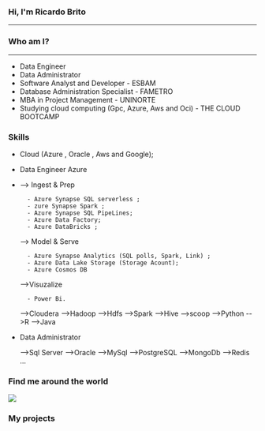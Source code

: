 ### Hi, I'm Ricardo Brito
- - ----------------------------------------------------------------------------
### Who am I?
- - ----------------------------------------------------------------------------
- Data Engineer
- Data Administrator
- Software Analyst and Developer - ESBAM
- Database Administration Specialist - FAMETRO
- MBA in Project Management - UNINORTE
- Studying cloud computing (Gpc, Azure, Aws and Oci) - THE CLOUD BOOTCAMP

### Skills 

- Cloud (Azure , Oracle , Aws and Google);

- Data Engineer Azure 
-
  --> Ingest & Prep 
  
        - Azure Synapse SQL serverless ;
        - zure Synapse Spark ;
        - Azure Synapse SQL PipeLines;
        - Azure Data Factory;
        - Azure DataBricks ;

  --> Model & Serve
  
        - Azure Synapse Analytics (SQL polls, Spark, Link) ;
        - Azure Data Lake Storage (Storage Acount);
        - Azure Cosmos DB

  -->Visuzalize
        
        - Power Bi.
        
  -->Cloudera
  -->Hadoop
  -->Hdfs
  -->Spark
  -->Hive
  -->scoop
  -->Python
  -->R
  -->Java
      
- Data Administrator
  
  -->Sql Server
  -->Oracle
  -->MySql
  -->PostgreSQL
  -->MongoDb
  -->Redis
...
### Find me around the world 
<a href="https://www.linkedin.com/in/ricardorbrito/" alt="linkedin" target="_blank">
<img src="https://img.shields.io/badge/LinkedIn-%230077B5.svg?&style=flat-square&logo=linkedin&logoColor=white">
</a>

### My projects


